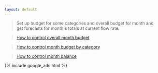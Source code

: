```yaml
---
layout: default
---
```


> Set up budget for some categories and overall budget for month and get forecasts for month's totals at current flow rate.

> [How to control overall month budget](https://dvmorozov.github.io/expenses/how-to-control-month-budget)

> [How to control month budget by category](https://dvmorozov.github.io/expenses/how-to-control-month-budget-by-category)

> [How to control month balance](https://dvmorozov.github.io/expenses/how-to-control-month-balance)

{% include google_ads.html %}
